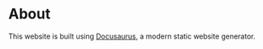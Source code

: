 # About

This website is built using [Docusaurus](https://docusaurus.io/), a modern static website generator.
